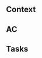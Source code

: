 ## Context
<!--- Describe the context of the user story in detail. 
*Example*
We currently report the code coverage in our Jenkins Jobs with cobertura and junit with Jest. This allows us to see the code coverage overtime in the Jenkins console. It would be nice if we had access to code coverage in other places like github status checks and teams. -->

## AC
<!-- Acceptance Criteria lets us know what needs to be done but not how. It should also explain the value it brings.
*Example*
- CI/CD pipeline reports Code Coverage in the Teams Notification so that Developers understand how their feature impacts the Code Coverage score.
- CI/CD pipeline fails builds if Code Coverage is less than 80% so that we are confident the new features are tested. -->

## Tasks
<!--- Define a checklist you can use to coordinate and track parts of this user story
*Example*
- [ ] Modify NPM library to collect code coverage report
- [ ] Modify Feature Pipeline to send code coverage report in Teams notification
- [ ] Modify Feature Pipeline to fails jobs if Code Coverage percentage is below 80% -->
